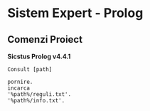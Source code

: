 # Sistem Expert - Prolog

## Comenzi Proiect

**Sicstus Prolog v4.4.1**

```
Consult [path]

pornire.
incarca
'%path%/reguli.txt'.
'%path%/info.txt'.
```